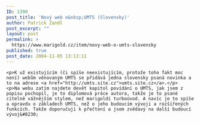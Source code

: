 ```yaml
---
ID: 1390
post_title: 'Nový web o&nbsp;UMTS (Slovensky)'
author: Patrick Zandl
post_excerpt: ""
layout: post
permalink: >
  https://www.marigold.cz/item/novy-web-o-umts-slovensky
published: true
post_date: 2004-11-05 13:13:11
---
```

	<p>K už existujícím (či spíše neexistujícím, protože toho fakt moc není) webům věnovaným UMTS se přidává jedna slovensky psaná novinka a to na adrese <a href="http://umts.site.cz">umts.site.cz</a>.</p>
	<p>Na webu zatím najdete devět kapitol povídání o UMTS, jak jsem z popisu pochopil, je to diplomová práce autora, takže je to psané citelně vážnějším stylem, než marigoldí turboúvod. A navíc je to spíše a opravdu o základech UMTS, než o jeho budoucím vývoji a rozšířených funkcích. Takže doporučuji k přečtení a jsem zvědavý na další budoucí vývoj&#8230;
</p>